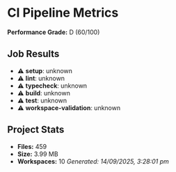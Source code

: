 # CI Pipeline Metrics
**Performance Grade:** D (60/100)
## Job Results
- ⚠️ **setup**: unknown
- ⚠️ **lint**: unknown
- ⚠️ **typecheck**: unknown
- ⚠️ **build**: unknown
- ⚠️ **test**: unknown
- ⚠️ **workspace-validation**: unknown
## Project Stats
- **Files:** 459
- **Size:** 3.99 MB
- **Workspaces:** 10
*Generated: 14/09/2025, 3:28:01 pm*